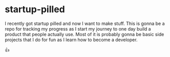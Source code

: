 # startup-pilled

I recently got startup pilled and now I want to make stuff.
This is gonna be a repo for tracking my progress as I start my journey to one day build a product that people actually use.
Most of it is probably gonna be basic side projects that I do for fun as I learn how to become a developer.

👍
